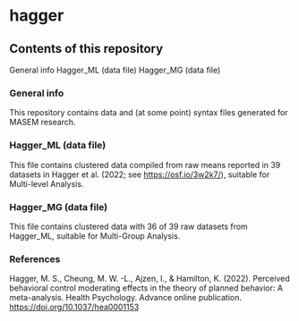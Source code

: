 # hagger

## Contents of this repository
General info
Hagger_ML (data file)
Hagger_MG (data file)

### General info
This repository contains data and (at some point) syntax files generated for MASEM research. 
### Hagger_ML (data file)
This file contains clustered data compiled from raw means reported in 39 datasets in Hagger et al. (2022; see https://osf.io/3w2k7/), suitable for Multi-level Analysis.
### Hagger_MG (data file)
This file contains clustered data with 36 of 39 raw datasets from Hagger_ML, suitable for Multi-Group Analysis.

### References
Hagger, M. S., Cheung, M. W. -L., Ajzen, I., & Hamilton, K. (2022). Perceived behavioral control moderating effects in the theory of planned behavior: A meta-analysis. Health Psychology. Advance online publication. https://doi.org/10.1037/hea0001153

